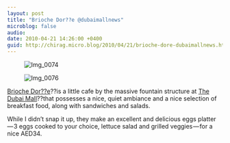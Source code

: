 ```yaml
---
layout: post
title: "Brioche Dor??e @dubaimallnews"
microblog: false
audio: 
date: 2010-04-21 14:26:00 +0400
guid: http://chirag.micro.blog/2010/04/21/brioche-dore-dubaimallnews.html
---
```

<figure><img alt="Img_0074" src="http://www.chirag.biz/uploads/2018/90c0921561.jpg"></figure><figure><img alt="Img_0076" src="http://www.chirag.biz/uploads/2018/4d250346e4.jpg"></figure><p><a href="http://www.briochedoree.fr/" target="_blank">Brioche Dor??e</a>??is a little cafe by the massive fountain structure at <a href="http://www.thedubaimall.com/" target="_blank">The Dubai Mall</a>??that possesses a nice, quiet ambiance and a nice selection of breakfast food, along with sandwiches and salads.</p>
<p>While I didn’t snap it up, they make an excellent and delicious eggs platter — 3 eggs cooked to your choice, lettuce salad and grilled veggies — for a nice AED34.</p>
